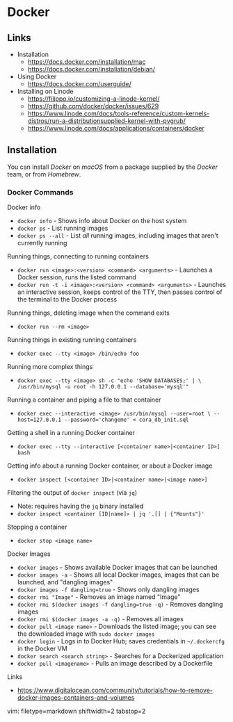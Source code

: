 # Docker #

## Links ##
- Installation
  - https://docs.docker.com/installation/mac
  - https://docs.docker.com/installation/debian/
- Using Docker
  - https://docs.docker.com/userguide/
- Installing on Linode
  - https://filippo.io/customizing-a-linode-kernel/
  - https://github.com/docker/docker/issues/629
  - https://www.linode.com/docs/tools-reference/custom-kernels-distros/run-a-distributionsupplied-kernel-with-pvgrub/
  - https://www.linode.com/docs/applications/containers/docker

## Installation ##
You can install _Docker_ on _macOS_ from a package supplied by the _Docker_
team, or from _Homebrew_.

### Docker Commands ###
Docker info
- `docker info` - Shows info about Docker on the host system
- `docker ps` - List running images
- `docker ps --all` - List *all* running images, including images that aren't
  currently running

Running things, connecting to running containers
- `docker run <image>:<version> <command> <arguments>` - Launches a
  Docker session, runs the listed command
- `docker run -t -i <image>:<version> <command> <arguments>` - Launches
  an interactive session, keeps control of the TTY, then passes control of the
  terminal to the Docker process

Running things, deleting image when the command exits
- `docker run --rm <image>`

Running things in existing running containers
- `docker exec --tty <image> /bin/echo foo`

Running more complex things
- `docker exec --tty <image> sh -c "echo 'SHOW DATABASES;' | \
    /usr/bin/mysql -u root -h 127.0.0.1 --database='mysql'"`

Running a container and piping a file to that container
- `docker exec --interactive <image> /usr/bin/mysql --user=root \
    --host=127.0.0.1 --password='changeme' < cora_db_init.sql`

Getting a shell in a running Docker container
- `docker exec --tty --interactive [<container name>|<container ID>] bash`

Getting info about a running Docker container, or about a Docker image
- `docker inspect [<container ID>|<container name>|<image name>]`

Filtering the output of `docker inspect` (via `jq`)
- Note: requires having the `jq` binary installed
- `docker inspect <container [ID|name]> | jq '.[] | {"Mounts"}'`

Stopping a container
- `docker stop <image name>`

Docker Images
- `docker images` - Shows available Docker images that can be launched
- `docker images -a` - Shows all local Docker images, images that can be
  launched, and "dangling images"
- `docker images -f dangling=true` - Shows only dangling images
- `docker rmi "Image"` - Removes an image named "Image"
- `docker rmi $(docker images -f dangling=true -q)` - Removes dangling images
- `docker rmi $(docker images -a -q)` - Removes all images
- `docker pull <image name>` - Downloads the listed image; you can see
  the downloaded image with `sudo docker images`
- `docker login` - Logs in to Docker Hub; saves credentials in `~/.dockercfg`
  in the Docker VM
- `docker search <search string>` - Searches for a Dockerized application
- `docker pull <imagename>` - Pulls an image described by a Dockerfile

Links
- https://www.digitalocean.com/community/tutorials/how-to-remove-docker-images-containers-and-volumes

vim: filetype=markdown shiftwidth=2 tabstop=2
